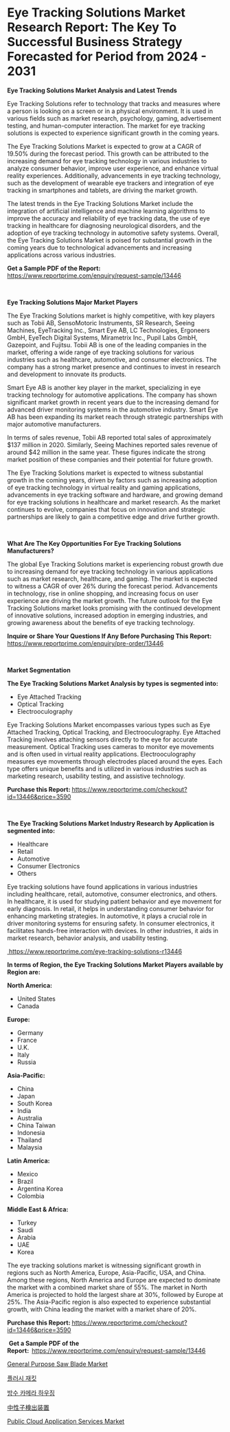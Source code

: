 <p><h1>Eye Tracking Solutions Market Research Report: The Key To Successful Business Strategy Forecasted for Period from 2024 - 2031</h1></p><p><strong>Eye Tracking Solutions Market Analysis and Latest Trends</strong></p>
<p><p>Eye Tracking Solutions refer to technology that tracks and measures where a person is looking on a screen or in a physical environment. It is used in various fields such as market research, psychology, gaming, advertisement testing, and human-computer interaction. The market for eye tracking solutions is expected to experience significant growth in the coming years.</p><p>The Eye Tracking Solutions Market is expected to grow at a CAGR of 19.50% during the forecast period. This growth can be attributed to the increasing demand for eye tracking technology in various industries to analyze consumer behavior, improve user experience, and enhance virtual reality experiences. Additionally, advancements in eye tracking technology, such as the development of wearable eye trackers and integration of eye tracking in smartphones and tablets, are driving the market growth.</p><p>The latest trends in the Eye Tracking Solutions Market include the integration of artificial intelligence and machine learning algorithms to improve the accuracy and reliability of eye tracking data, the use of eye tracking in healthcare for diagnosing neurological disorders, and the adoption of eye tracking technology in automotive safety systems. Overall, the Eye Tracking Solutions Market is poised for substantial growth in the coming years due to technological advancements and increasing applications across various industries.</p></p>
<p><strong>Get a Sample PDF of the Report:&nbsp;</strong> <a href="https://www.reportprime.com/enquiry/request-sample/13446">https://www.reportprime.com/enquiry/request-sample/13446</a></p>
<p>&nbsp;</p>
<p><strong>Eye Tracking Solutions Major Market Players</strong></p>
<p><p>The Eye Tracking Solutions market is highly competitive, with key players such as Tobii AB, SensoMotoric Instruments, SR Research, Seeing Machines, EyeTracking Inc., Smart Eye AB, LC Technologies, Ergoneers GmbH, EyeTech Digital Systems, Mirametrix Inc., Pupil Labs GmbH, Gazepoint, and Fujitsu. Tobii AB is one of the leading companies in the market, offering a wide range of eye tracking solutions for various industries such as healthcare, automotive, and consumer electronics. The company has a strong market presence and continues to invest in research and development to innovate its products.</p><p>Smart Eye AB is another key player in the market, specializing in eye tracking technology for automotive applications. The company has shown significant market growth in recent years due to the increasing demand for advanced driver monitoring systems in the automotive industry. Smart Eye AB has been expanding its market reach through strategic partnerships with major automotive manufacturers.</p><p>In terms of sales revenue, Tobii AB reported total sales of approximately $137 million in 2020. Similarly, Seeing Machines reported sales revenue of around $42 million in the same year. These figures indicate the strong market position of these companies and their potential for future growth.</p><p>The Eye Tracking Solutions market is expected to witness substantial growth in the coming years, driven by factors such as increasing adoption of eye tracking technology in virtual reality and gaming applications, advancements in eye tracking software and hardware, and growing demand for eye tracking solutions in healthcare and market research. As the market continues to evolve, companies that focus on innovation and strategic partnerships are likely to gain a competitive edge and drive further growth.</p></p>
<p>&nbsp;</p>
<p><strong>What Are The Key Opportunities For Eye Tracking Solutions Manufacturers?</strong></p>
<p><p>The global Eye Tracking Solutions market is experiencing robust growth due to increasing demand for eye tracking technology in various applications such as market research, healthcare, and gaming. The market is expected to witness a CAGR of over 26% during the forecast period. Advancements in technology, rise in online shopping, and increasing focus on user experience are driving the market growth. The future outlook for the Eye Tracking Solutions market looks promising with the continued development of innovative solutions, increased adoption in emerging industries, and growing awareness about the benefits of eye tracking technology.</p></p>
<p><strong>Inquire or Share Your Questions If Any Before Purchasing This Report:</strong> <a href="https://www.reportprime.com/enquiry/pre-order/13446">https://www.reportprime.com/enquiry/pre-order/13446</a></p>
<p>&nbsp;</p>
<p><strong>Market Segmentation</strong></p>
<p><strong>The Eye Tracking Solutions Market Analysis by types is segmented into:</strong></p>
<p><ul><li>Eye Attached Tracking</li><li>Optical Tracking</li><li>Electrooculography</li></ul></p>
<p><p>Eye Tracking Solutions Market encompasses various types such as Eye Attached Tracking, Optical Tracking, and Electrooculography. Eye Attached Tracking involves attaching sensors directly to the eye for accurate measurement. Optical Tracking uses cameras to monitor eye movements and is often used in virtual reality applications. Electrooculography measures eye movements through electrodes placed around the eyes. Each type offers unique benefits and is utilized in various industries such as marketing research, usability testing, and assistive technology.</p></p>
<p><strong>Purchase this Report:&nbsp;</strong><a href="https://www.reportprime.com/checkout?id=13446&price=3590">https://www.reportprime.com/checkout?id=13446&price=3590</a></p>
<p>&nbsp;</p>
<p><strong>The Eye Tracking Solutions Market Industry Research by Application is segmented into:</strong></p>
<p><ul><li>Healthcare</li><li>Retail</li><li>Automotive</li><li>Consumer Electronics</li><li>Others</li></ul></p>
<p><p>Eye tracking solutions have found applications in various industries including healthcare, retail, automotive, consumer electronics, and others. In healthcare, it is used for studying patient behavior and eye movement for early diagnosis. In retail, it helps in understanding consumer behavior for enhancing marketing strategies. In automotive, it plays a crucial role in driver monitoring systems for ensuring safety. In consumer electronics, it facilitates hands-free interaction with devices. In other industries, it aids in market research, behavior analysis, and usability testing.</p></p>
<p><a href="https://www.reportprime.com/eye-tracking-solutions-r13446">&nbsp;https://www.reportprime.com/eye-tracking-solutions-r13446</a></p>
<p><strong>In terms of Region, the Eye Tracking Solutions Market Players available by Region are:</strong></p>
<p>
    <p> <strong> North America: </strong>
        <ul>
            <li>United States</li>
            <li>Canada</li>
        </ul>
        </p> 
    <p> <strong> Europe: </strong>
        <ul>
            <li>Germany</li>
            <li>France</li>
            <li>U.K.</li>
            <li>Italy</li>
            <li>Russia</li>
        </ul>
        </p> 
    <p> <strong> Asia-Pacific: </strong>
        <ul>
            <li>China</li>
            <li>Japan</li>
            <li>South Korea</li>
            <li>India</li>
            <li>Australia</li>
            <li>China Taiwan</li>
            <li>Indonesia</li>
            <li>Thailand</li>
            <li>Malaysia</li>
        </ul>
        </p> 
    <p> <strong> Latin America: </strong>
        <ul>
            <li>Mexico</li>
            <li>Brazil</li>
            <li>Argentina Korea</li>
            <li>Colombia</li>
        </ul>
        </p> 
    <p> <strong> Middle East & Africa: </strong>
        <ul>
            <li>Turkey</li>
            <li>Saudi</li>
            <li>Arabia</li>
            <li>UAE</li>
            <li>Korea</li>
        </ul>
    </p>
    </p>
<p><p>The eye tracking solutions market is witnessing significant growth in regions such as North America, Europe, Asia-Pacific, USA, and China. Among these regions, North America and Europe are expected to dominate the market with a combined market share of 55%. The market in North America is projected to hold the largest share at 30%, followed by Europe at 25%. The Asia-Pacific region is also expected to experience substantial growth, with China leading the market with a market share of 20%.</p></p>
<p><strong>Purchase this Report: </strong><a href="https://www.reportprime.com/checkout?id=13446&price=3590">https://www.reportprime.com/checkout?id=13446&price=3590</a></p>
<p>&nbsp;<strong>Get a Sample PDF of the Report:&nbsp;&nbsp;</strong><a href="https://www.reportprime.com/enquiry/request-sample/13446">https://www.reportprime.com/enquiry/request-sample/13446</a></p>
<p><strong></strong></p>
<p><p><a href="https://issuu.com/reportprime-2/docs/general-purpose-saw-blade-market-size-2030.pptx">General Purpose Saw Blade Market</a></p><p><a href="https://github.com/vskv4779xr1/Market-Research-Report-List-1/blob/main/715152122530.md">플러시 재킷</a></p><p><a href="https://github.com/CliftonFisher9067/Market-Research-Report-List-1/blob/main/879291222531.md">방수 카메라 하우징</a></p><p><a href="https://github.com/EmoryYundt1935/Market-Research-Report-List-1/blob/main/594920224509.md">中性子検出装置</a></p><p><a href="https://github.com/juancolorado15/Market-Research-Report-List-2/blob/main/public-cloud-application-services-market.md">Public Cloud Application Services Market</a></p></p>